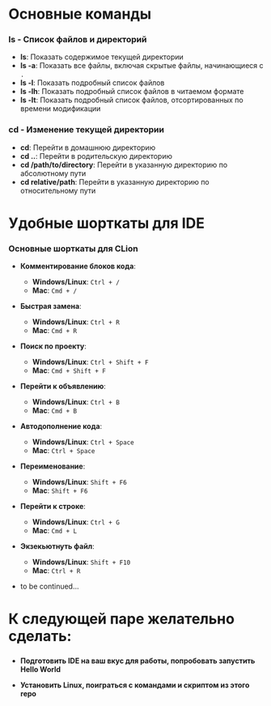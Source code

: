 # Основные команды

### ls - Список файлов и директорий
- **ls**: Показать содержимое текущей директории
- **ls -a**: Показать все файлы, включая скрытые файлы, начинающиеся с `.`
- **ls -l**: Показать подробный список файлов
- **ls -lh**: Показать подробный список файлов в читаемом формате
- **ls -lt**: Показать подробный список файлов, отсортированных по времени модификации


### cd - Изменение текущей директории
- **cd**: Перейти в домашнюю директорию
- **cd ..**: Перейти в родительскую директорию
- **cd /path/to/directory**: Перейти в указанную директорию по абсолютному пути
- **cd relative/path**: Перейти в указанную директорию по относительному пути


# Удобные шорткаты для IDE

### Основные шорткаты для CLion
- **Комментирование блоков кода**:
  - **Windows/Linux**: `Ctrl + /`
  - **Mac**: `Cmd + /`

- **Быстрая замена**:
  - **Windows/Linux**: `Ctrl + R`
  - **Mac**: `Cmd + R`

- **Поиск по проекту**:
  - **Windows/Linux**: `Ctrl + Shift + F`
  - **Mac**: `Cmd + Shift + F`

- **Перейти к объявлению**:
  - **Windows/Linux**: `Ctrl + B`
  - **Mac**: `Cmd + B`

- **Автодополнение кода**:
  - **Windows/Linux**: `Ctrl + Space`
  - **Mac**: `Ctrl + Space`

- **Переименование**:
  - **Windows/Linux**: `Shift + F6`
  - **Mac**: `Shift + F6`

- **Перейти к строке**:
  - **Windows/Linux**: `Ctrl + G`
  - **Mac**: `Cmd + L`

- **Экзекьютнуть файл**:
  - **Windows/Linux**: `Shift + F10`
  - **Mac**: `Ctrl + R`

- to be continued...

# К следующей паре желательно сделать:
### 
- **Подготовить IDE на ваш вкус для работы, попробовать запустить Hello World**

- **Установить Linux, поиграться с командами и скриптом из этого repo**
